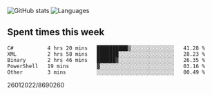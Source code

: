 ![GitHub stats](https://github-readme-stats.vercel.app/api?username=emipa606&theme=github_dark&show_icons=true) 
![Languages](https://github-readme-stats.vercel.app/api/top-langs/?username=emipa606&theme=github_dark&layout=compact)

## Spent times this week
<!--START_SECTION:waka-->

```text
C#           4 hrs 20 mins   ██████████▒░░░░░░░░░░░░░░   41.28 %
XML          2 hrs 58 mins   ███████░░░░░░░░░░░░░░░░░░   28.23 %
Binary       2 hrs 46 mins   ██████▓░░░░░░░░░░░░░░░░░░   26.35 %
PowerShell   19 mins         ▓░░░░░░░░░░░░░░░░░░░░░░░░   03.16 %
Other        3 mins          ░░░░░░░░░░░░░░░░░░░░░░░░░   00.49 %
```

<!--END_SECTION:waka-->


26012022/8690260
